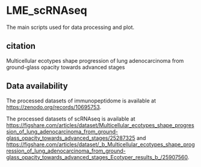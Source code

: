 # LME_scRNAseq
The main scripts used for data processing and plot.

## citation
Multicellular ecotypes shape progression of lung adenocarcinoma from ground-glass opacity towards advanced stages

## Data availability
The processed datasets of immunopeptidome is available at https://zenodo.org/records/10695753.

The processed datasets of scRNAseq is available at https://figshare.com/articles/dataset/Multicellular_ecotypes_shape_progression_of_lung_adenocarcinoma_from_ground-glass_opacity_towards_advanced_stages/25287325
and https://figshare.com/articles/dataset/_b_Multicellular_ecotypes_shape_progression_of_lung_adenocarcinoma_from_ground-glass_opacity_towards_advanced_stages_Ecotyper_results_b_/25907560.
